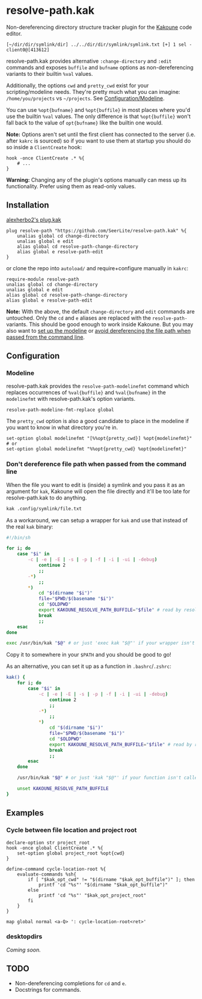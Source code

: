 # resolve-path.kak
Non-dereferencing directory structure tracker plugin for the [Kakoune](https://kakoune.org) code editor.
```
[~/dir/dir/symlink/dir] ../../dir/dir/symlink/symlink.txt [+] 1 sel - client0@[413612]
```

resolve-path.kak provides alternative `:change-directory` and `:edit` commands and exposes `buffile` and `bufname` options as non-dereferencing variants to their builtin `%val` values.

Additionally, the options `cwd` and `pretty_cwd` exist for your scripting/modeline needs.
They're pretty much what you can imagine: `/home/you/projects` vs `~/projects`. See [Configuration/Modeline](#modeline).

You can use `%opt{bufname}` and `%opt{buffile}` in most places where you'd use the builtin `%val` values. The only difference is that `%opt{buffile}` won't fall back to the value of `opt{bufname}` like the builtin one would.

**Note:** Options aren't set until the first client has connected to the server (i.e. after `kakrc` is sourced) so if you want to use them at startup you should do so inside a `ClientCreate` hook:
```kak
hook -once ClientCreate .* %{
	# ...
}
```
**Warning:** Changing any of the plugin's options manually can mess up its functionality. Prefer using them as read-only values.

## Installation
[alexherbo2's plug.kak](https://github.com/alexherbo2/plug.kak)
```kak
plug resolve-path "https://github.com/SeerLite/resolve-path.kak" %{
	unalias global cd change-directory
	unalias global e edit
	alias global cd resolve-path-change-directory
	alias global e resolve-path-edit
}
```
or clone the repo into `autoload/` and require+configure manually in `kakrc`:
```kak
require-module resolve-path
unalias global cd change-directory
unalias global e edit
alias global cd resolve-path-change-directory
alias global e resolve-path-edit
```
**Note:** With the above, the default `change-directory` and `edit` commands are untouched. Only the `cd` and `e` aliases are replaced with the `resolve-path-` variants.
This should be good enough to work inside Kakoune. But you may also want to [set up the modeline](#modeline) or [avoid dereferencing the file path when passed from the command line](dont-dereference-file-path-when-passed-from-the-command-line).

## Configuration
### Modeline
resolve-path.kak provides the `resolve-path-modelinefmt` command which replaces occurrences of `%val{buffile}` and `%val{bufname}` in the `modelinefmt` with resolve-path.kak's option variants.
```kak
resolve-path-modeline-fmt-replace global
```
The `pretty_cwd` option is also a good candidate to place in the modeline if you want to know in what directory you're in.
```kak
set-option global modelinefmt "[%%opt{pretty_cwd}] %opt{modelinefmt}"
# or
set-option global modelinefmt "%%opt{pretty_cwd} %opt{modelinefmt}"
```
### Don't dereference file path when passed from the command line
When the file you want to edit is (inside) a symlink and you pass it as an argument for `kak`, Kakoune will open the file directly and it'll be too late for resolve-path.kak to do anything.
```sh
kak .config/symlink/file.txt
```
As a workaround, we can setup a wrapper for `kak` and use that instead of the real `kak` binary:
```sh
#!/bin/sh

for i; do
	case "$i" in
		-c | -e | -E | -s | -p | -f | -i | -ui | -debug)
			continue 2
			;;
		-*)
			;;
		*)
			cd "$(dirname "$i")"
			file="$PWD/$(basename "$i")"
			cd "$OLDPWD"
			export KAKOUNE_RESOLVE_PATH_BUFFILE="$file" # read by resolve-path.kak
			break
			;;
	esac
done

exec /usr/bin/kak "$@" # or just 'exec kak "$@"' if your wrapper isn't called "kak".
```
Copy it to somewhere in your `$PATH` and you should be good to go!

As an alternative, you can set it up as a function in `.bashrc`/`.zshrc`:
```sh
kak() {
	for i; do
		case "$i" in
			-c | -e | -E | -s | -p | -f | -i | -ui | -debug)
				continue 2
				;;
			-*)
				;;
			*)
				cd "$(dirname "$i")"
				file="$PWD/$(basename "$i")"
				cd "$OLDPWD"
				export KAKOUNE_RESOLVE_PATH_BUFFILE="$file" # read by resolve-path.kak
				break
				;;
		esac
	done

	/usr/bin/kak "$@" # or just 'kak "$@"' if your function isn't called "kak".

	unset KAKOUNE_RESOLVE_PATH_BUFFILE
}
```

## Examples
### Cycle between file location and project root
```kak
declare-option str project_root
hook -once global ClientCreate .* %{
	set-option global project_root %opt{cwd}
}

define-command cycle-location-root %{
	evaluate-commands %sh{
		if [ "$kak_opt_cwd" != "$(dirname "$kak_opt_buffile")" ]; then
			printf 'cd "%s"' "$(dirname "$kak_opt_buffile")"
		else
			printf 'cd "%s"' "$kak_opt_project_root"
		fi
	}
}

map global normal <a-Q> ': cycle-location-root<ret>'
```

### desktopdirs
_Coming soon._

## TODO
* Non-dereferencing completions for `cd` and `e`.
* Docstrings for commands.

